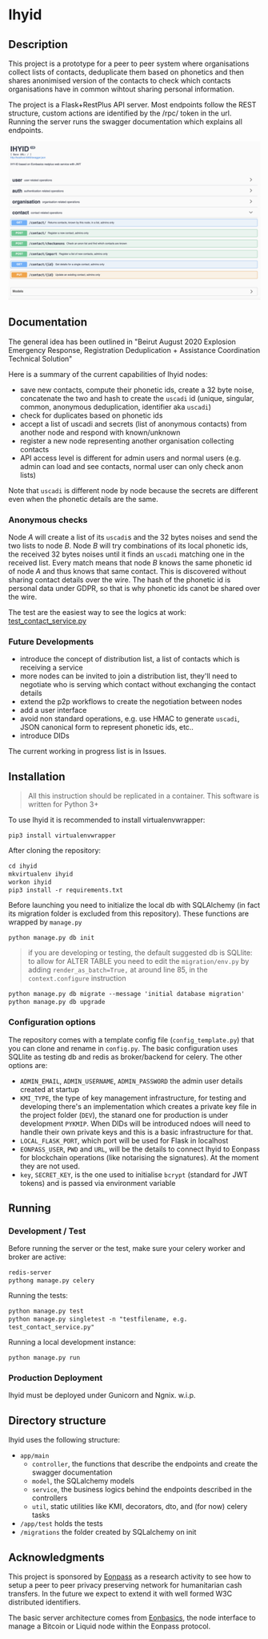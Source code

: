 # Ihyid

## Description

This project is a prototype for a peer to peer system where organisations collect lists of contacts, deduplicate them based on phonetics and then shares anonimised version of the contacts to check which contacts organisations have in common wihtout sharing personal information.  

The project is a Flask+RestPlus API server. Most endpoints follow the REST structure, custom actions are identified by the /rpc/ token in the url. Running the server runs the swagger documentation which explains all endpoints.

![Ihyih running](ihyid.png "Ihyih running")

## Documentation

The general idea has been outlined in "Beirut August 2020 Explosion Emergency Response, Registration Deduplication + Assistance Coordination Technical Solution"

Here is a summary of the current capabilities of Ihyid nodes:

+ save new contacts, compute their phonetic ids, create a 32 byte noise, concatenate the two and hash to create the `uscadi` id (unique, singular, common, anonymous deduplication, identifier aka `uscadi`)
+ check for duplicates based on phonetic ids
+ accept a list of uscadi and secrets (list of anonymous contacts) from another node and respond with known/unknown
+ register a new node representing another organisation collecting contacts
+ API access level is different for admin users and normal users (e.g. admin can load and see contacts, normal user can only check anon lists)

Note that `uscadi` is different node by node because the secrets are different even when the phonetic details are the same. 

### Anonymous checks

Node _A_ will create a list of its `uscadi`s and the 32 bytes noises and send the two lists to node _B_. Node _B_ will try combinations of its local phonetic ids, the received 32 bytes noises until it finds an `uscadi` matching one in the received list. Every match means that node _B_ knows the same phonetic id of node _A_ and thus knows that same contact. This is discovered without sharing contact details over the wire. The hash of the phonetic id is personal data under GDPR, so that is why phonetic ids canot be shared over the wire.

The test are the easiest way to see the logics at work: [test_contact_service.py](app/test/test_contact_service.py)

### Future Developments

+ introduce the concept of distribution list, a list of contacts which is receiving a service
+ more nodes can be invited to join a distribution list, they'll need to negotiate who is serving which contact without exchanging the contact details
+ extend the p2p workflows to create the negotiation between nodes
+ add a user interface
+ avoid non standard operations, e.g. use HMAC to generate `uscadi`, JSON canonical form to represent phonetic ids, etc..
+ introduce DIDs

The current working in progress list is in Issues.


## Installation

> All this instruction should be replicated in a container. 
> This software is written for Python 3+

To use Ihyid it is recommended to install virtualenvwrapper:

    pip3 install virtualenvwrapper

After cloning the repository:

    cd ihyid
    mkvirtualenv ihyid
    workon ihyid
    pip3 install -r requirements.txt

Before launching you need to initialize the local db with SQLAlchemy (in fact its migration folder is excluded from this repository). These functions are wrapped by `manage.py`

    python manage.py db init

> if you are developing or testing, the default suggested db is SQLlite: to allow for ALTER TABLE you need to edit the `migration/env.py` by adding `render_as_batch=True,` at around line 85, in the `context.configure` instruction

    python manage.py db migrate --message 'initial database migration'
    python manage.py db upgrade

### Configuration options

The repository comes with a template config file (`config_template.py`) that you can clone and rename in `config.py`.
The basic configuration uses SQLlite as testing db and redis as broker/backend for celery. The other options are:

+ `ADMIN_EMAIL`, `ADMIN_USERNAME`, `ADMIN_PASSWORD` the admin user details created at startup
+ `KMI_TYPE`, the type of key management infrastructure, for testing and developing there's an implementation which creates a private key file in the project folder (`DEV`), the stanard one for production is under development `PYKMIP`. When DIDs will be introduced ndoes will need to handle their own private keys and this is a basic infrastructure for that.
+ `LOCAL_FLASK_PORT`, which port will be used for Flask in localhost
+ `EONPASS_USER`, `PWD` and `URL`, will be the details to connect Ihyid to Eonpass for blockchain operations (like notarising the signatures). At the moment they are not used.
+ `key`, `SECRET_KEY`, is the one used to initialise `bcrypt` (standard for JWT tokens) and is passed via environment variable 


## Running

### Development / Test

Before running the server or the test, make sure your celery worker and broker are active:

    redis-server
    pythong manage.py celery

Running the tests:

    python manage.py test
    python manage.py singletest -n "testfilename, e.g. test_contact_service.py"    

Running a local development instance:

    python manage.py run



### Production Deployment

Ihyid must be deployed under Gunicorn and Ngnix.
w.i.p.


## Directory structure

Ihyid uses the following structure:

- `app/main` 
  - `controller`, the functions that describe the endpoints and create the swagger documentation
  - `model`, the SQLalchemy models
  - `service`, the business logics behind the endpoints described in the controllers
  - `util`, static utilities like KMI, decorators, dto, and (for now) celery tasks
- `/app/test` holds the tests
- `/migrations` the folder created by SQLalchemy on init


## Acknowledgments

This project is sponsored by [Eonpass][Eonpass] as a research activity to see how to setup a peer to peer privacy preserving network for humanitarian cash transfers. In the future we expect to extend it with well formed W3C distributed identifiers. 

The basic server architecture comes from [Eonbasics][Eonbasics], the node interface to manage a Bitcoin or Liquid node within the Eonpass protocol.

[Eonpass]: https://eonpass.com
[Eonbasics]: https://gitlab.com/Eonpass/eonbasics/
